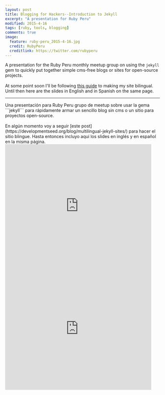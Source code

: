 ```yaml
---
layout: post
title: Blogging for Hackers--Introduction to Jekyll
excerpt: "A presentation for Ruby Peru"
modified: 2015-4-16
tags: [ruby, tools, blogging]
comments: true
image:
  feature: ruby-peru_2015-4-16.jpg
  credit: RubyPeru
  creditlink: https://twitter.com/rubyperu
---
```


A presentation for the Ruby Peru monthly meetup group on using the ```jekyll``` gem to quickly put together simple cms-free blogs or sites for open-source projects.
<br><br>
At some point soon I'll be following [this guide](https://developmentseed.org/blog/multilingual-jekyll-sites/) to making my site bilingual. Until then here are the slides in English and in Spanish on the same page.
<hr>
Una presentación para Ruby Peru grupo de meetup sobre usar la gema ```jekyll``` para rápidamente armar un sencillo blog sin cms o un sitio para proyectos open-source.
<br><br>
En algún momento voy a seguir [este post](https://developmentseed.org/blog/multilingual-jekyll-sites/) para hacer el sitio blingue. Hasta entonces incluyo aqui los slides en inglés y en español en la misma página.

<iframe src="https://www.slideshare.net/slideshow/embed_code/key/qjy7XWGxvasg3t" width="476" height="400" frameborder="0" marginwidth="0" marginheight="0" scrolling="no"></iframe>

<iframe src="https://www.slideshare.net/slideshow/embed_code/key/qb8pP9z55BRscI" width="476" height="400" frameborder="0" marginwidth="0" marginheight="0" scrolling="no"></iframe>



